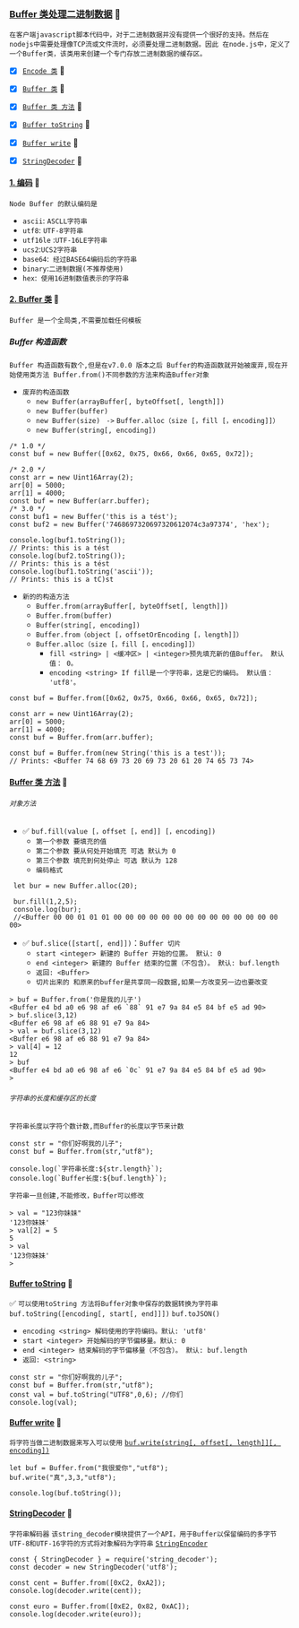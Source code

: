 ### [Buffer 类处理二进制数据](#top) <b id="top"></b>:maple_leaf:
`在客户端javascript脚本代码中，对于二进制数据并没有提供一个很好的支持。然后在nodejs中需要处理像TCP流或文件流时，必须要处理二进制数据。因此
在node.js中，定义了一个Buffer类，该类用来创建一个专门存放二进制数据的缓存区。  `

- [x] [`Encode 类`](#encode) :maple_leaf:
- [x] [`Buffer 类`](#buffer) :maple_leaf:
- [x] [`Buffer 类 方法`](#function) :maple_leaf:
- [x] [`Buffer toString`](#tostring) :maple_leaf:
- [x] [`Buffer write`](#write) :maple_leaf: 
- [x] [`StringDecoder`](#encoder) :maple_leaf:


#### [1. 编码](#top) <b id="encode"></b>:maple_leaf: 
`Node Buffer 的默认编码是 `
* `ascii`:	 `ASCLL字符串`
* `utf8`:	`UTF-8字符串`
* `utf16le`	:`UTF-16LE字符串`
* `ucs2`:`UCS2字符串`
* `base64`:` 经过BASE64编码后的字符串`
* `binary`:`二进制数据(不推荐使用)`
* `hex`:` 使用16进制数值表示的字符串`
#### [2. Buffer 类](#top) <b id="buffer"></b>:maple_leaf:
`Buffer 是一个全局类,不需要加载任何模板`

##### Buffer 构造函数
`Buffer 构造函数有数个,但是在v7.0.0 版本之后 Buffer的构造函数就开始被废弃,现在开始使用类方法 Buffer.from()不同参数的方法来构造Buffer对象`
* `废弃的构造函数`
  * `new Buffer(arrayBuffer[, byteOffset[, length]])`
  * `new Buffer(buffer)`
  * `new Buffer(size) ` `->` `Buffer.alloc（size [，fill [，encoding]]）`
  * `new Buffer(string[, encoding])`
```node
/* 1.0 */
const buf = new Buffer([0x62, 0x75, 0x66, 0x66, 0x65, 0x72]);

/* 2.0 */
const arr = new Uint16Array(2);
arr[0] = 5000;
arr[1] = 4000;
const buf = new Buffer(arr.buffer);
/* 3.0 */
const buf1 = new Buffer('this is a tést');
const buf2 = new Buffer('7468697320697320612074c3a97374', 'hex');

console.log(buf1.toString());
// Prints: this is a tést
console.log(buf2.toString());
// Prints: this is a tést
console.log(buf1.toString('ascii'));
// Prints: this is a tC)st
```
* `新的的构造方法`
  * `Buffer.from(arrayBuffer[, byteOffset[, length]]) `
  * `Buffer.from(buffer)`
  * `Buffer(string[, encoding])`
  * `Buffer.from（object [，offsetOrEncoding [，length]]）`
  * `Buffer.alloc（size [，fill [，encoding]]）`
    * `fill <string> | <缓冲区> | <integer>预先填充新的值Buffer。 默认值： 0。`
    * `encoding <string> If fill是一个字符串，这是它的编码。 默认值： 'utf8'。`
```node
const buf = Buffer.from([0x62, 0x75, 0x66, 0x66, 0x65, 0x72]);

const arr = new Uint16Array(2);
arr[0] = 5000;
arr[1] = 4000;
const buf = Buffer.from(arr.buffer);

const buf = Buffer.from(new String('this is a test'));
// Prints: <Buffer 74 68 69 73 20 69 73 20 61 20 74 65 73 74>
```
#### [Buffer 类 方法](#top) :maple_leaf: <b id="function"></b>
###### `对象方法`
* :white_check_mark: `buf.fill(value [，offset [，end]] [，encoding])`
   * `第一个参数 要填充的值`
   * `第二个参数 要从何处开始填充 可选 默认为 0`
   * `第三个参数 填充到何处停止 可选 默认为 128`
   * `编码格式`
```node
 let bur = new Buffer.alloc(20);

 bur.fill(1,2,5);
 console.log(bur);
 //<Buffer 00 00 01 01 01 00 00 00 00 00 00 00 00 00 00 00 00 00 00 00>
```
* :white_check_mark: `buf.slice([start[, end]])`：`Buffer 切片`
  * `start <integer> 新建的 Buffer 开始的位置。 默认: 0`
  * `end <integer> 新建的 Buffer 结束的位置（不包含）。 默认: buf.length`
  * `返回: <Buffer>`
  * `切片出来的 和原来的buffer是共享同一段数据,如果一方改变另一边也要改变`
```node
> buf = Buffer.from('你是我的儿子')
<Buffer e4 bd a0 e6 98 af e6 `88` 91 e7 9a 84 e5 84 bf e5 ad 90>
> buf.slice(3,12)
<Buffer e6 98 af e6 88 91 e7 9a 84>
> val = buf.slice(3,12)
<Buffer e6 98 af e6 88 91 e7 9a 84>
> val[4] = 12
12
> buf
<Buffer e4 bd a0 e6 98 af e6 `0c` 91 e7 9a 84 e5 84 bf e5 ad 90>
>

```
###### `字符串的长度和缓存区的长度`
`字符串长度以字符个数计数,而Buffer的长度以字节来计数`
```node
const str = "你们好啊我的儿子";
const buf = Buffer.from(str,"utf8");

console.log(`字符串长度:${str.length}`);
console.log(`Buffer长度:${buf.length}`);
```
`字符串一旦创建,不能修改，Buffer可以修改`
```node
> val = "123你妹妹"
'123你妹妹'
> val[2] = 5
5
> val
'123你妹妹'
>
```
#### [Buffer toString](#top) :maple_leaf: <b id="tostring"></b>
:white_check_mark: `可以使用toString 方法将Buffer对象中保存的数据转换为字符串` `buf.toString([encoding[, start[, end]]])` `buf.toJSON()`
* `encoding <string> 解码使用的字符编码。默认: 'utf8'`
* `start <integer> 开始解码的字节偏移量。默认: 0`
* `end <integer> 结束解码的字节偏移量（不包含）。 默认: buf.length`
* `返回: <string>`
```node
const str = "你们好啊我的儿子";
const buf = Buffer.from(str,"utf8");
const val = buf.toString("UTF8",0,6); //你们
console.log(val);
```
#### [Buffer write](#top) :maple_leaf: <b id="write"></b> 
`将字符当做二进制数据来写入可以使用` [`buf.write(string[, offset[, length]][, encoding])`](http://nodejs.cn/api/buffer.html#buffer_buf_write_string_offset_length_encoding)
```node
let buf = Buffer.from("我很爱你","utf8");
buf.write("真",3,3,"utf8"); 

console.log(buf.toString());
```

#### [StringDecoder](#top) :maple_leaf: <b id="encoder"></b> 
`字符串解码器` `该string_decoder模块提供了一个API，用于Buffer以保留编码的多字节UTF-8和UTF-16字符的方式将对象解码为字符串` [`StringEncoder`](https://nodejs.org/api/string_decoder.html)
```node
const { StringDecoder } = require('string_decoder');
const decoder = new StringDecoder('utf8');

const cent = Buffer.from([0xC2, 0xA2]);
console.log(decoder.write(cent));

const euro = Buffer.from([0xE2, 0x82, 0xAC]);
console.log(decoder.write(euro));
```
